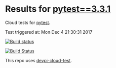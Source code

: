 # Results for [pytest==3.3.1](https://devpi.net/nicoddemus/dev/pytest/3.3.1)

Cloud tests for [pytest](FILL_IN_REPOSITORY_LINK).

Test triggered at: Mon Dec  4 21:30:31 2017

[![Build status](https://travis-ci.org/nicoddemus/devpi-cloud-test-pytest.svg?branch=master)](https://travis-ci.org/nicoddemus/devpi-cloud-test-pytest)

[![Build Status](https://ci.appveyor.com/api/projects/status/v0ls4w1qniyd32yu?svg=true)](https://ci.appveyor.com/project/nicoddemus/devpi-cloud-test-pytest)

This repo uses [devpi-cloud-test](https://github.com/obestwalter/devpi-cloud-test).
